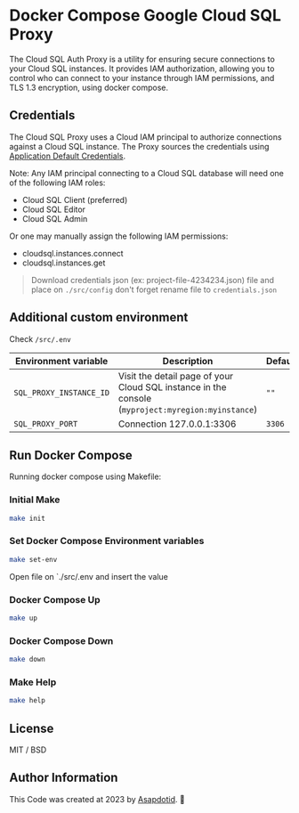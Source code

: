 # Docker Compose Google Cloud SQL Proxy

The Cloud SQL Auth Proxy is a utility for ensuring secure connections to your Cloud SQL instances. It provides IAM authorization, allowing you to control who can connect to your instance through IAM permissions, and TLS 1.3 encryption, using docker compose.

## Credentials

The Cloud SQL Proxy uses a Cloud IAM principal to authorize connections against a Cloud SQL instance. The Proxy sources the credentials using [Application Default Credentials](https://cloud.google.com/docs/authentication/production).

Note: Any IAM principal connecting to a Cloud SQL database will need one of the following IAM roles:

-   Cloud SQL Client (preferred)
-   Cloud SQL Editor
-   Cloud SQL Admin

Or one may manually assign the following IAM permissions:

-   cloudsql.instances.connect
-   cloudsql.instances.get

> Download credentials json (ex: project-file-4234234.json) file and place on `./src/config` don't forget rename file to `credentials.json`

## Additional custom environment

Check `/src/.env`

| Environment variable    | Description                                                                                       | Default |
| ----------------------- | ------------------------------------------------------------------------------------------------- | ------- |
| `SQL_PROXY_INSTANCE_ID` | Visit the detail page of your Cloud SQL instance in the console (`myproject:myregion:myinstance`) | `""`    |
| `SQL_PROXY_PORT`        | Connection 127.0.0.1:3306                                                                         | `3306`  |

## Run Docker Compose

Running docker compose using Makefile:

### Initial Make

```bash
make init
```

### Set Docker Compose Environment variables

```bash
make set-env
```

Open file on `./src/.env and insert the value

### Docker Compose Up

```bash
make up
```

### Docker Compose Down

```bash
make down
```

### Make Help

```bash
make help
```

## License

MIT / BSD

## Author Information

This Code was created at 2023 by [Asapdotid](https://github.com/asapdotid). 🚀
